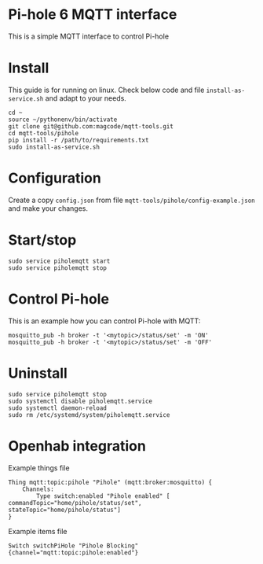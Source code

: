 # Pi-hole 6 MQTT interface

This is a simple MQTT interface to control Pi-hole

# Install
This guide is for running on linux.
Check below code and file `install-as-service.sh` and adapt to your needs.

```
cd ~
source ~/pythonenv/bin/activate
git clone git@github.com:magcode/mqtt-tools.git
cd mqtt-tools/pihole
pip install -r /path/to/requirements.txt
sudo install-as-service.sh

```

# Configuration
Create a copy `config.json` from file `mqtt-tools/pihole/config-example.json` and make your changes.

# Start/stop
```
sudo service piholemqtt start
sudo service piholemqtt stop
```

# Control Pi-hole

This is an example how you can control Pi-hole with MQTT:

```
mosquitto_pub -h broker -t '<mytopic>/status/set' -m 'ON'
mosquitto_pub -h broker -t '<mytopic>/status/set' -m 'OFF'
```

# Uninstall
```
sudo service piholemqtt stop
sudo systemctl disable piholemqtt.service
sudo systemctl daemon-reload
sudo rm /etc/systemd/system/piholemqtt.service
```


# Openhab integration

Example things file
```
Thing mqtt:topic:pihole "Pihole" (mqtt:broker:mosquitto) {
    Channels:
        Type switch:enabled "Pihole enabled" [ commandTopic="home/pihole/status/set", stateTopic="home/pihole/status"]
}
```

Example items file
```
Switch switchPiHole "Pihole Blocking" {channel="mqtt:topic:pihole:enabled"}
```
